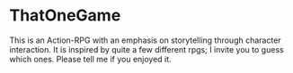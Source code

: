 # ThatOneGame
This is an Action-RPG with an emphasis on storytelling through character interaction.
It is inspired by quite a few different rpgs; I invite you to guess which ones.
Please tell me if you enjoyed it.
